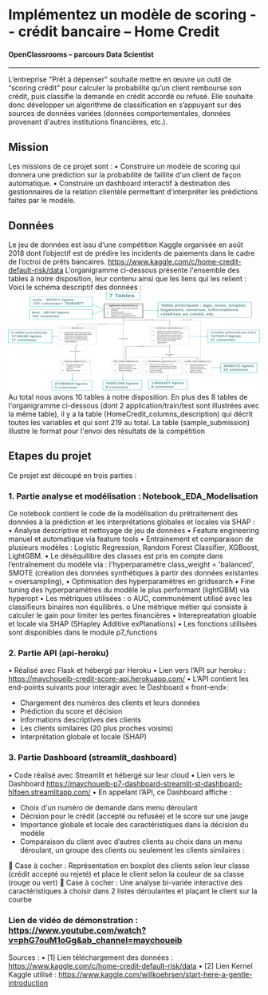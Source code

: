 #  Implémentez un modèle de scoring -- crédit bancaire – Home Credit 
#### OpenClassrooms – parcours Data Scientist 
-----
L’entreprise "Prêt à dépenser" souhaite mettre en œuvre un outil de “scoring crédit” pour calculer la probabilité qu’un client rembourse son crédit, puis classifie la demande en crédit accordé ou refusé. Elle souhaite donc développer un algorithme de classification en s’appuyant sur des sources de données variées (données comportementales, données provenant d'autres institutions financières, etc.).

## Mission  
Les missions de ce projet sont :
•	Construire un modèle de scoring qui donnera une prédiction sur la probabilité de faillite d'un client de façon automatique.
•	Construire un dashboard interactif à destination des gestionnaires de la relation clientèle permettant d'interpréter les prédictions faites par le modèle.
## Données
Le jeu de données est issu d’une compétition Kaggle organisée en août 2018 dont l’objectif est de prédire les incidents de paiements dans le cadre de l’octroi de prêts bancaires.  https://www.kaggle.com/c/home-credit-default-risk/data
L'organigramme ci-dessous présente l'ensemble des tables à notre disposition, leur contenu ainsi que les liens qui les relient :
Voici le schéma descriptif des données : 
<img src="images/schema_datas.jpg" width="600" height="200" />
Au total nous avons 10 tables à notre disposition. En plus des 8 tables de l'organigramme ci-dessous (dont 2 application/train/test sont illustrées avec la même table), il y a la table (HomeCredit_columns_description) qui décrit toutes les variables et qui sont 219 au total. La table (sample_submission) illustre le format pour l'envoi des résultats de la compétition 

## Etapes du projet 
Ce projet est découpé en trois parties :
### 1. Partie analyse et modélisation : Notebook_EDA_Modelisation
Ce notebook contient le code de la modélisation du prétraitement des données à la prédiction et les interprétations globales et locales via SHAP : 
•	Analyse descriptive et nettoyage de jeu de données
•	Feature engineering manuel et automatique via feature tools
•	Entrainement et comparaison de plusieurs modèles : Logistic Regression, Random Forest Classifier, XGBoost, LightGBM. 
•	Le déséquilibre des classes est pris en compte dans l’entraînement du modèle via : l'hyperparamètre class_weight = 'balanced', SMOTE (création des données synthétiques à partir des données existantes = oversampling), 
•	Optimisation des hyperparamètres en gridsearch 
•	Fine tuning des hyperparamètres du modèle le plus performant (lightGBM) via hyperopt
•	Les métriques utilisées : 
o	AUC, communément utilisé avec les classifieurs binaires non équilibrés. 
o	 Une métrique métier qui consiste à calculer le gain pour limiter les pertes financières 
•	Interepreatation gloable et locale via SHAP (SHapley Additive exPlanations)
•	Les fonctions utilisées sont disponibles dans le module p7_functions
### 2. Partie API (api-heroku)
•	Réalisé avec Flask et hébergé par Heroku
•	Lien vers l’API sur heroku : https://maychoueib-credit-score-api.herokuapp.com/
•	 L’API contient les end-points suivants pour interagir avec le Dashboard « front-end»:
-	Chargement des numéros des clients et leurs données
-	Prédiction du score et décision 
-	Informations descriptives des clients
-	Les clients similaires (20 plus proches voisins)
-	Interprétation globale et locale (SHAP)
### 3. Partie Dashboard (streamlit_dashboard)
•	Code réalisé avec Streamlit et hébergé sur leur cloud 
•	Lien vers le Dashboard https://maychoueib-p7-dashboard-streamlit-st-dashboard-hlfoen.streamlitapp.com/
•	En appelant l’API, ce Dashboard affiche :
-	Choix d'un numéro de demande dans menu déroulant
-	Décision pour le crédit (accepté ou refusée) et le score sur une jauge
-	Importance globale et locale des caractéristiques dans la décision du modèle
-	Comparaison du client avec d’autres clients au choix dans un menu déroulant, un groupe des clients ou seulement les clients similaires : 

	Case à cocher : Représentation en boxplot des clients selon leur classe (crédit accepté ou rejeté) et place le client selon la couleur de sa classe (rouge ou vert)
	Case à cocher : Une analyse bi-variée interactive des caractéristiques à choisir dans 2 listes déroulantes et plaçant le client sur la courbe

### Lien de vidéo de démonstration : https://www.youtube.com/watch?v=phG7ouM1oGg&ab_channel=maychoueib
Sources : 
•	[1] Lien téléchargement des données : https://www.kaggle.com/c/home-credit-default-risk/data 
•	[2] Lien Kernel Kaggle utilisé : https://www.kaggle.com/willkoehrsen/start-here-a-gentle-introduction



